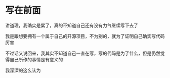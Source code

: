 # 写在前面

讲道理，我确实是累了，真的不知道自己还有没有力气继续写下去了

我是跟想要拥有一个属于自己的开源项目，不为别的，就为了证明自己确实写代码厉害

不过话又说回来，我其实不知道自己一直在写，写的代码是为了什么，但是仍然觉得自己所作的事情是有意义的

我深深的这么认为